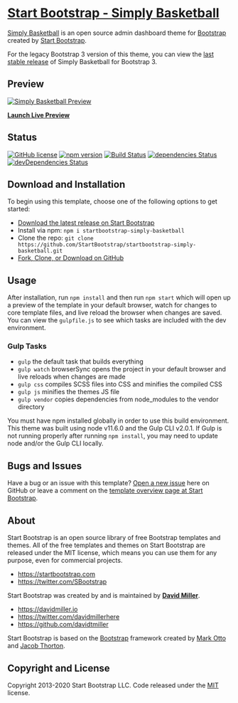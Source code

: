 # [Start Bootstrap - Simply Basketball](https://startbootstrap.com/theme/simply-basketball/)

[Simply Basketball](https://startbootstrap.com/theme/simply-basketball/) is an open source admin dashboard theme for [Bootstrap](https://getbootstrap.com/) created by [Start Bootstrap](https://startbootstrap.com/).

For the legacy Bootstrap 3 version of this theme, you can view the [last stable release](https://github.com/StartBootstrap/startbootstrap-simply-basketball/releases/tag/v3.3.7%2B1) of Simply Basketball for Bootstrap 3.

## Preview

[![Simply Basketball Preview](https://assets.startbootstrap.com/img/screenshots/themes/simply-basketball.png)](https://startbootstrap.github.io/startbootstrap-simply-basketball/)

**[Launch Live Preview](https://startbootstrap.github.io/startbootstrap-simply-basketball/)**

## Status

[![GitHub license](https://img.shields.io/badge/license-MIT-blue.svg)](https://raw.githubusercontent.com/StartBootstrap/startbootstrap-simply-basketball/master/LICENSE)
[![npm version](https://img.shields.io/npm/v/startbootstrap-simply-basketball.svg)](https://www.npmjs.com/package/startbootstrap-simply-basketball)
[![Build Status](https://travis-ci.org/StartBootstrap/startbootstrap-simply-basketball.svg?branch=master)](https://travis-ci.org/StartBootstrap/startbootstrap-simply-basketball)
[![dependencies Status](https://david-dm.org/StartBootstrap/startbootstrap-simply-basketball/status.svg)](https://david-dm.org/StartBootstrap/startbootstrap-simply-basketball)
[![devDependencies Status](https://david-dm.org/StartBootstrap/startbootstrap-simply-basketball/dev-status.svg)](https://david-dm.org/StartBootstrap/startbootstrap-simply-basketball?type=dev)

## Download and Installation

To begin using this template, choose one of the following options to get started:

* [Download the latest release on Start Bootstrap](https://startbootstrap.com/theme/simply-basketball/)
* Install via npm: `npm i startbootstrap-simply-basketball`
* Clone the repo: `git clone https://github.com/StartBootstrap/startbootstrap-simply-basketball.git`
* [Fork, Clone, or Download on GitHub](https://github.com/StartBootstrap/startbootstrap-simply-basketball)

## Usage

After installation, run `npm install` and then run `npm start` which will open up a preview of the template in your default browser, watch for changes to core template files, and live reload the browser when changes are saved. You can view the `gulpfile.js` to see which tasks are included with the dev environment.

### Gulp Tasks

* `gulp` the default task that builds everything
* `gulp watch` browserSync opens the project in your default browser and live reloads when changes are made
* `gulp css` compiles SCSS files into CSS and minifies the compiled CSS
* `gulp js` minifies the themes JS file
* `gulp vendor` copies dependencies from node_modules to the vendor directory

You must have npm installed globally in order to use this build environment. This theme was built using node v11.6.0 and the Gulp CLI v2.0.1. If Gulp is not running properly after running `npm install`, you may need to update node and/or the Gulp CLI locally.

## Bugs and Issues

Have a bug or an issue with this template? [Open a new issue](https://github.com/StartBootstrap/startbootstrap-simply-basketball/issues) here on GitHub or leave a comment on the [template overview page at Start Bootstrap](https://startbootstrap.com/theme/simply-basketball/).

## About

Start Bootstrap is an open source library of free Bootstrap templates and themes. All of the free templates and themes on Start Bootstrap are released under the MIT license, which means you can use them for any purpose, even for commercial projects.

* <https://startbootstrap.com>
* <https://twitter.com/SBootstrap>

Start Bootstrap was created by and is maintained by **[David Miller](https://davidmiller.io/)**.

* <https://davidmiller.io>
* <https://twitter.com/davidmillerhere>
* <https://github.com/davidtmiller>

Start Bootstrap is based on the [Bootstrap](https://getbootstrap.com/) framework created by [Mark Otto](https://twitter.com/mdo) and [Jacob Thorton](https://twitter.com/fat).

## Copyright and License

Copyright 2013-2020 Start Bootstrap LLC. Code released under the [MIT](https://github.com/StartBootstrap/startbootstrap-resume/blob/gh-pages/LICENSE) license.
